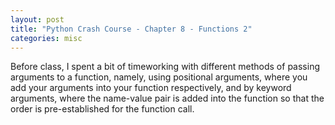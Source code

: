 ```yaml
---
layout: post
title: "Python Crash Course - Chapter 8 - Functions 2"
categories: misc
---
```


Before class, I spent a bit of timeworking with different methods of passing arguments to a function, namely, using positional arguments, where you add your arguments into your function respectively, and by keyword arguments, where the name-value pair is added into the function so that the order is pre-established for the function call.